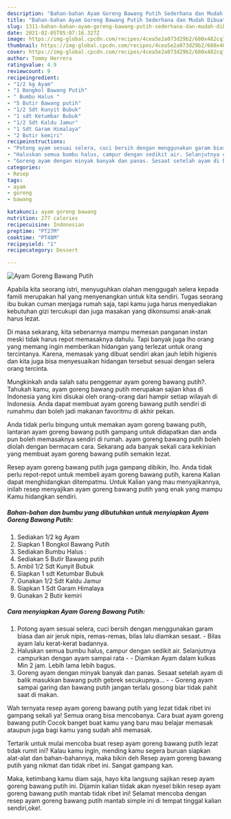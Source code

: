 ```yaml
---
description: "Bahan-bahan Ayam Goreng Bawang Putih Sederhana dan Mudah Dibuat"
title: "Bahan-bahan Ayam Goreng Bawang Putih Sederhana dan Mudah Dibuat"
slug: 1311-bahan-bahan-ayam-goreng-bawang-putih-sederhana-dan-mudah-dibuat
date: 2021-02-05T05:07:16.327Z
image: https://img-global.cpcdn.com/recipes/4cea5e2a073d29b2/680x482cq70/ayam-goreng-bawang-putih-foto-resep-utama.jpg
thumbnail: https://img-global.cpcdn.com/recipes/4cea5e2a073d29b2/680x482cq70/ayam-goreng-bawang-putih-foto-resep-utama.jpg
cover: https://img-global.cpcdn.com/recipes/4cea5e2a073d29b2/680x482cq70/ayam-goreng-bawang-putih-foto-resep-utama.jpg
author: Tommy Herrera
ratingvalue: 4.9
reviewcount: 9
recipeingredient:
- "1/2 kg Ayam"
- "1 Bongkol Bawang Putih"
- " Bumbu Halus "
- "5 Butir Bawang putih"
- "1/2 Sdt Kunyit Bubuk"
- "1 sdt Ketumbar Bubuk"
- "1/2 Sdt Kaldu Jamur"
- "1 Sdt Garam Himalaya"
- "2 Butir kemiri"
recipeinstructions:
- "Potong ayam sesuai selera, cuci bersih dengan menggunakan garam biasa dan air jeruk nipis, remas-remas, bilas lalu diamkan sesaat. Bilas ayam lalu kerat-kerat badannya."
- "Haluskan semua bumbu halus, campur dengan sedikit air. Selanjutnya campurkan dengan ayam sampai rata  Diamkan Ayam dalam kulkas Min 2 jam. Lebih lama lebih bagus."
- "Goreng ayam dengan minyak banyak dan panas. Sesaat setelah ayam di balik masukkan bawang putih gebrek secukupnya…   Goreng ayam sampai garing dan bawang putih jangan terlalu gosong biar tidak pahit saat di makan."
categories:
- Resep
tags:
- ayam
- goreng
- bawang

katakunci: ayam goreng bawang 
nutrition: 277 calories
recipecuisine: Indonesian
preptime: "PT27M"
cooktime: "PT48M"
recipeyield: "1"
recipecategory: Dessert

---
```



![Ayam Goreng Bawang Putih](https://img-global.cpcdn.com/recipes/4cea5e2a073d29b2/680x482cq70/ayam-goreng-bawang-putih-foto-resep-utama.jpg)

Apabila kita seorang istri, menyuguhkan olahan menggugah selera kepada famili merupakan hal yang menyenangkan untuk kita sendiri. Tugas seorang ibu bukan cuman menjaga rumah saja, tapi kamu juga harus menyediakan kebutuhan gizi tercukupi dan juga masakan yang dikonsumsi anak-anak harus lezat.

Di masa  sekarang, kita sebenarnya mampu memesan panganan instan meski tidak harus repot memasaknya dahulu. Tapi banyak juga lho orang yang memang ingin memberikan hidangan yang terlezat untuk orang tercintanya. Karena, memasak yang dibuat sendiri akan jauh lebih higienis dan kita juga bisa menyesuaikan hidangan tersebut sesuai dengan selera orang tercinta. 



Mungkinkah anda salah satu penggemar ayam goreng bawang putih?. Tahukah kamu, ayam goreng bawang putih merupakan sajian khas di Indonesia yang kini disukai oleh orang-orang dari hampir setiap wilayah di Indonesia. Anda dapat membuat ayam goreng bawang putih sendiri di rumahmu dan boleh jadi makanan favoritmu di akhir pekan.

Anda tidak perlu bingung untuk memakan ayam goreng bawang putih, lantaran ayam goreng bawang putih gampang untuk didapatkan dan anda pun boleh memasaknya sendiri di rumah. ayam goreng bawang putih boleh diolah dengan bermacam cara. Sekarang ada banyak sekali cara kekinian yang membuat ayam goreng bawang putih semakin lezat.

Resep ayam goreng bawang putih juga gampang dibikin, lho. Anda tidak perlu repot-repot untuk membeli ayam goreng bawang putih, karena Kalian dapat menghidangkan ditempatmu. Untuk Kalian yang mau menyajikannya, inilah resep menyajikan ayam goreng bawang putih yang enak yang mampu Kamu hidangkan sendiri.

<!--inarticleads1-->

##### Bahan-bahan dan bumbu yang dibutuhkan untuk menyiapkan Ayam Goreng Bawang Putih:

1. Sediakan 1/2 kg Ayam
1. Siapkan 1 Bongkol Bawang Putih
1. Sediakan  Bumbu Halus :
1. Sediakan 5 Butir Bawang putih
1. Ambil 1/2 Sdt Kunyit Bubuk
1. Siapkan 1 sdt Ketumbar Bubuk
1. Gunakan 1/2 Sdt Kaldu Jamur
1. Siapkan 1 Sdt Garam Himalaya
1. Gunakan 2 Butir kemiri




<!--inarticleads2-->

##### Cara menyiapkan Ayam Goreng Bawang Putih:

1. Potong ayam sesuai selera, cuci bersih dengan menggunakan garam biasa dan air jeruk nipis, remas-remas, bilas lalu diamkan sesaat. - Bilas ayam lalu kerat-kerat badannya.
1. Haluskan semua bumbu halus, campur dengan sedikit air. Selanjutnya campurkan dengan ayam sampai rata -  - Diamkan Ayam dalam kulkas Min 2 jam. Lebih lama lebih bagus.
1. Goreng ayam dengan minyak banyak dan panas. Sesaat setelah ayam di balik masukkan bawang putih gebrek secukupnya…  -  - Goreng ayam sampai garing dan bawang putih jangan terlalu gosong biar tidak pahit saat di makan.




Wah ternyata resep ayam goreng bawang putih yang lezat tidak ribet ini gampang sekali ya! Semua orang bisa mencobanya. Cara buat ayam goreng bawang putih Cocok banget buat kamu yang baru mau belajar memasak ataupun juga bagi kamu yang sudah ahli memasak.

Tertarik untuk mulai mencoba buat resep ayam goreng bawang putih lezat tidak rumit ini? Kalau kamu ingin, mending kamu segera buruan siapkan alat-alat dan bahan-bahannya, maka bikin deh Resep ayam goreng bawang putih yang nikmat dan tidak ribet ini. Sangat gampang kan. 

Maka, ketimbang kamu diam saja, hayo kita langsung sajikan resep ayam goreng bawang putih ini. Dijamin kalian tiidak akan nyesel bikin resep ayam goreng bawang putih mantab tidak ribet ini! Selamat mencoba dengan resep ayam goreng bawang putih mantab simple ini di tempat tinggal kalian sendiri,oke!.

